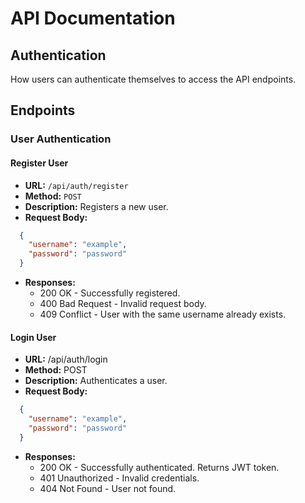 # API Documentation

## Authentication

How users can authenticate themselves to access the API endpoints.

## Endpoints

### User Authentication

#### Register User
- **URL:** `/api/auth/register`
- **Method:** `POST`
- **Description:** Registers a new user.
- **Request Body:**
```json
  {
    "username": "example",
    "password": "password"
  }
```

- **Responses:**
    - 200 OK - Successfully registered.
    - 400 Bad Request - Invalid request body.
    - 409 Conflict - User with the same username already exists.

#### Login User
- **URL:** /api/auth/login
- **Method:** POST
- **Description:** Authenticates a user.
- **Request Body:**
```json
  {
    "username": "example",
    "password": "password"
  }
```

- **Responses:**
  - 200 OK - Successfully authenticated. Returns JWT token.
  - 401 Unauthorized - Invalid credentials.
  - 404 Not Found - User not found.